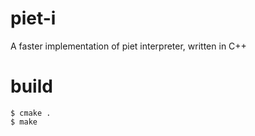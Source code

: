 # piet-i
A faster implementation of piet interpreter, written in C++

# build

```
$ cmake .
$ make
```
